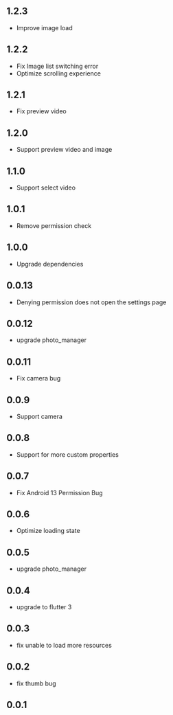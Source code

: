 ## 1.2.3
- Improve image load
## 1.2.2
- Fix Image list switching error
- Optimize scrolling experience
## 1.2.1
- Fix preview video
## 1.2.0
- Support preview video and image
## 1.1.0
- Support select video
## 1.0.1
- Remove permission check
## 1.0.0
- Upgrade dependencies
## 0.0.13
- Denying permission does not open the settings page
## 0.0.12
- upgrade photo_manager
## 0.0.11
- Fix camera bug
## 0.0.9
- Support camera
## 0.0.8
- Support for more custom properties
## 0.0.7
- Fix Android 13 Permission Bug
## 0.0.6
- Optimize loading state
## 0.0.5
- upgrade photo_manager
## 0.0.4
- upgrade to flutter 3
## 0.0.3
- fix unable to load more resources
## 0.0.2
- fix thumb bug
## 0.0.1

